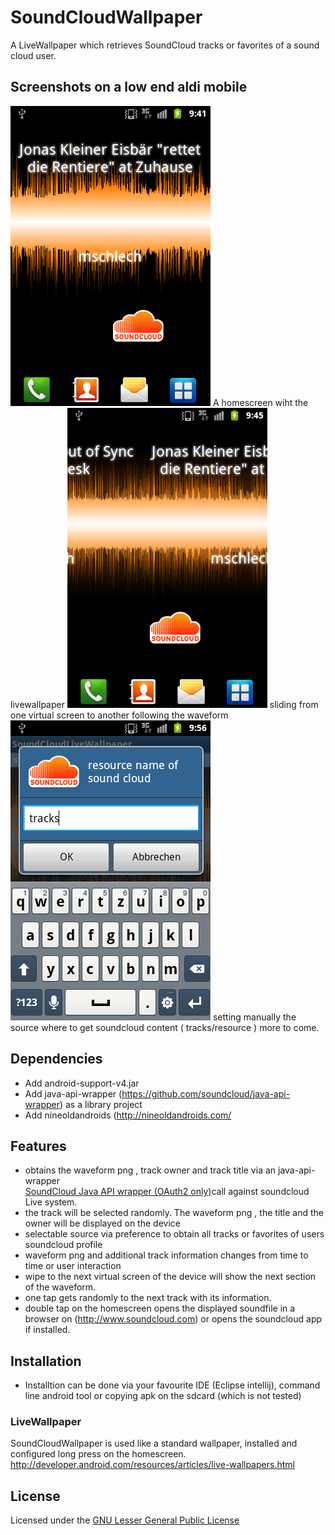 SoundCloudWallpaper
===================
A LiveWallpaper which retrieves SoundCloud tracks or favorites of a sound cloud user. 


## Screenshots on a low end aldi mobile
![HomeScreen](https://github.com/mschlech/SoundCloudWallpaper/raw/master/pics/soundcloudwallpaper1.png)
A homescreen wiht the livewallpaper
![HomeScreen surfing on soundcloud wave](https://github.com/mschlech/SoundCloudWallpaper/raw/master/pics/soundcloudpressbelowTitle.png)
sliding from one virtual screen to another following the waveform
![HomeScreen resource settings tracks or favorites](https://github.com/mschlech/SoundCloudWallpaper/raw/master/pics/soundcloudresourcesettings.png)
setting manually the source where to get soundcloud content ( tracks/resource ) more to come.
 
## Dependencies

 * Add android-support-v4.jar
 * Add java-api-wrapper (https://github.com/soundcloud/java-api-wrapper) as a library project
 * Add nineoldandroids (http://nineoldandroids.com/

## Features
 
 * obtains the waveform png , track owner and track title via an java-api-wrapper  
   [SoundCloud Java API wrapper (OAuth2 only)](https://github.com/soundcloud/java-api-wrapper)call against soundcloud Live system.
 * the track will be selected randomly. The waveform png , the title and the owner will be displayed on the device
 * selectable source via preference to obtain all tracks or favorites of users soundcloud profile 
 * waveform png and additional track information changes from time to time or user interaction 
 * wipe to the next virtual screen of the device will show the next section of the waveform.
 * one tap gets randomly to the next track with its information.
 * double tap on the homescreen opens the displayed soundfile in a browser on (http://www.soundcloud.com)
   or opens the soundcloud app if installed.

## Installation
 * Installtion can be done via your favourite IDE (Eclipse intellij), command line android tool or copying apk on the sdcard (which is not
   tested)
 

### LiveWallpaper

SoundCloudWallpaper is used like a standard wallpaper, installed and configured long press on the homescreen.
<http://developer.android.com/resources/articles/live-wallpapers.html>

## License

Licensed under the [GNU Lesser General Public License ](http://www.gnu.org/licenses/lgpl-3.0-standalone.html)
